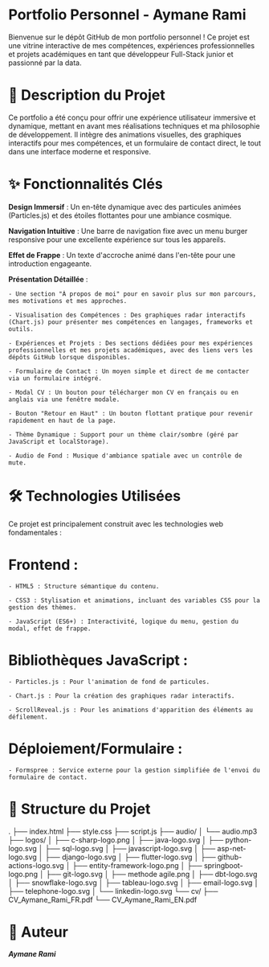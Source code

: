 # Portfolio Personnel - Aymane Rami

Bienvenue sur le dépôt GitHub de mon portfolio personnel ! Ce projet est une vitrine interactive de mes compétences, expériences professionnelles et projets académiques en tant que développeur Full-Stack junior et passionné par la data.

# **🚀 Description du Projet**
Ce portfolio a été conçu pour offrir une expérience utilisateur immersive et dynamique, mettant en avant mes réalisations techniques et ma philosophie de développement. Il intègre des animations visuelles, des graphiques interactifs pour mes compétences, et un formulaire de contact direct, le tout dans une interface moderne et responsive.

# **✨ Fonctionnalités Clés**
**Design Immersif** : Un en-tête dynamique avec des particules animées (Particles.js) et des étoiles flottantes pour une ambiance cosmique.

**Navigation Intuitive** : Une barre de navigation fixe avec un menu burger responsive pour une excellente expérience sur tous les appareils.

**Effet de Frappe** : Un texte d'accroche animé dans l'en-tête pour une introduction engageante.

**Présentation Détaillée** : 

    - Une section "À propos de moi" pour en savoir plus sur mon parcours, mes motivations et mes approches.

    - Visualisation des Compétences : Des graphiques radar interactifs (Chart.js) pour présenter mes compétences en langages, frameworks et outils.

    - Expériences et Projets : Des sections dédiées pour mes expériences professionnelles et mes projets académiques, avec des liens vers les dépôts GitHub lorsque disponibles.

    - Formulaire de Contact : Un moyen simple et direct de me contacter via un formulaire intégré.

    - Modal CV : Un bouton pour télécharger mon CV en français ou en anglais via une fenêtre modale.

    - Bouton "Retour en Haut" : Un bouton flottant pratique pour revenir rapidement en haut de la page.

    - Thème Dynamique : Support pour un thème clair/sombre (géré par JavaScript et localStorage).

    - Audio de Fond : Musique d'ambiance spatiale avec un contrôle de mute.

# **🛠️ Technologies Utilisées**

Ce projet est principalement construit avec les technologies web fondamentales :

# Frontend :

    - HTML5 : Structure sémantique du contenu.

    - CSS3 : Stylisation et animations, incluant des variables CSS pour la gestion des thèmes.

    - JavaScript (ES6+) : Interactivité, logique du menu, gestion du modal, effet de frappe.

# Bibliothèques JavaScript :

    - Particles.js : Pour l'animation de fond de particules.

    - Chart.js : Pour la création des graphiques radar interactifs.

    - ScrollReveal.js : Pour les animations d'apparition des éléments au défilement.

# Déploiement/Formulaire :

    - Formspree : Service externe pour la gestion simplifiée de l'envoi du formulaire de contact.



# 📂 Structure du Projet
.
├── index.html
├── style.css
├── script.js
├── audio/
│   └── audio.mp3
├── logos/
│   ├── c-sharp-logo.png
│   ├── java-logo.svg
│   ├── python-logo.svg
│   ├── sql-logo.svg
│   ├── javascript-logo.svg
│   ├── asp-net-logo.svg
│   ├── django-logo.svg
│   ├── flutter-logo.svg
│   ├── github-actions-logo.svg
│   ├── entity-framework-logo.png
│   ├── springboot-logo.png
│   ├── git-logo.svg
│   ├── methode agile.png
│   ├── dbt-logo.svg
│   ├── snowflake-logo.svg
│   ├── tableau-logo.svg
│   ├── email-logo.svg
│   ├── telephone-logo.svg
│   └── linkedin-logo.svg
└── cv/
    ├── CV_Aymane_Rami_FR.pdf
    └── CV_Aymane_Rami_EN.pdf


# 👤 Auteur
***Aymane Rami***

